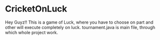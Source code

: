 # CricketOnLuck
Hey Guyz!! This is a game of Luck, where you have to choose on part and other will execute completely on luck.
tournament.java is main file, through which whole project work.
